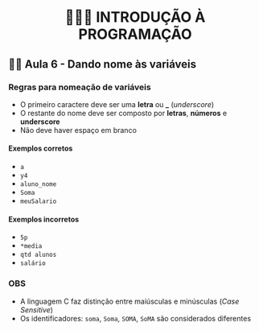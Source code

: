 <h1 align="center">👨🏻‍💻 INTRODUÇÃO À PROGRAMAÇÃO</h1>

## ✍🏻 Aula 6 - Dando nome às variáveis

### Regras para nomeação de variáveis

- O primeiro caractere deve ser uma **letra** ou **\_** (_underscore_)
- O restante do nome deve ser composto por **letras**, **números** e **underscore**
- Não deve haver espaço em branco

#### Exemplos corretos

- `a`
- `y4`
- `aluno_nome`
- `Soma`
- `meuSalario`

#### Exemplos incorretos

- `5p`
- `*media`
- `qtd alunos`
- `salário`

### OBS

- A linguagem C faz distinção entre maiúsculas e minúsculas (_Case Sensitive_)
- Os identificadores: `soma`, `Soma`, `SOMA`, `SoMA` são considerados diferentes
